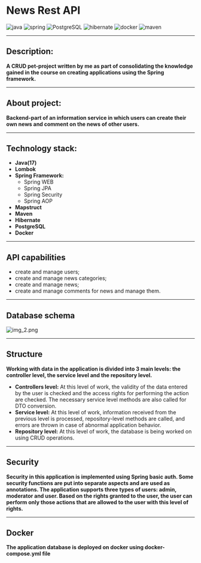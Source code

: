 # News Rest API
![java](https://img.shields.io/badge/java-orange?style=flat-square&logo=java) ![spring](https://img.shields.io/badge/spring-green?style=flat-square&logo=spring) ![PostgreSQL](https://img.shields.io/badge/PostgreSQL-Blue?style=flat-square&logo=PostgreSQL&logoColor=blue) ![hibernate](https://img.shields.io/badge/hibernate-red?style=flat-square&logo=Hibernate) ![docker](https://img.shields.io/badge/docker-blue?style=flat-square&logo=Docker) ![maven](https://img.shields.io/badge/maven-yellow?style=flat-square&logo=Maven)
___
## Description:
__A CRUD pet-project written by me as part of consolidating the knowledge gained in the course on creating applications using the Spring framework.__
___
## About project:
__Backend-part of an information service in which users can create their own news and comment on the news of other users.__
___
## Technology stack:
* __Java(17)__
* __Lombok__
* __Spring Framework:__
  * Spring WEB
  * Spring JPA
  * Spring Security
  * Spring AOP
* __Mapstruct__
* __Maven__
* __Hibernate__
* __PostgreSQL__
* __Docker__
___
## API capabilities
* create and manage users;
* create and manage news categories;
* create and manage news;
* create and manage comments for news and manage them.
___
## Database schema

![img_2.png](img_2.png)
___
## Structure
__Working with data in the application is divided into 3 main levels: the controller level, the service level and the repository level.__

* __Controllers level:__ At this level of work, the validity of the data entered by the user is checked and the access rights for performing the action are checked. The necessary service level methods are also called for DTO conversion.
* __Service level:__ At this level of work, information received from the previous level is processed, repository-level methods are called, and errors are thrown in case of abnormal application behavior.
* __Repository level:__ At this level of work, the database is being worked on using CRUD operations.
___
## Security
__Security in this application is implemented using Spring basic auth. Some security functions are put into separate aspects and are used as annotations. The application supports three types of users: admin, moderator and user. Based on the rights granted to the user, the user can perform only those actions that are allowed to the user with this level of rights.__
___
## Docker
__The application database is deployed on docker using docker-compose.yml file__